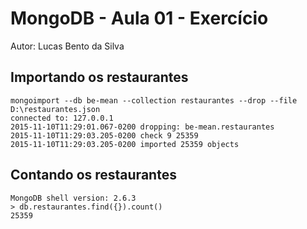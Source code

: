 # MongoDB - Aula 01 - Exercício
Autor: Lucas Bento da Silva

## Importando os restaurantes

    mongoimport --db be-mean --collection restaurantes --drop --file D:\restaurantes.json
    connected to: 127.0.0.1
    2015-11-10T11:29:01.067-0200 dropping: be-mean.restaurantes
    2015-11-10T11:29:03.205-0200 check 9 25359
    2015-11-10T11:29:03.205-0200 imported 25359 objects

## Contando os restaurantes

   ```
   MongoDB shell version: 2.6.3
   > db.restaurantes.find({}).count()
   25359
   ```
